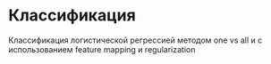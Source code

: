 # Классификация
Классификация логистической регрессией методом one vs all и с использованием feature mapping и regularization
